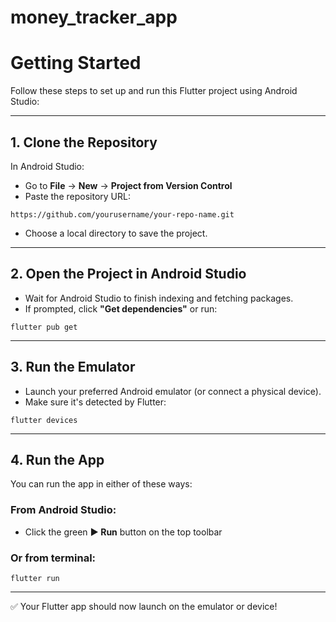 # money_tracker_app

# Getting Started

Follow these steps to set up and run this Flutter project using Android Studio:

---

## 1. Clone the Repository

In Android Studio:
- Go to **File** → **New** → **Project from Version Control**
- Paste the repository URL:

```
https://github.com/yourusername/your-repo-name.git
```

- Choose a local directory to save the project.

---

## 2. Open the Project in Android Studio

- Wait for Android Studio to finish indexing and fetching packages.
- If prompted, click **"Get dependencies"** or run:

```
flutter pub get
```

---

## 3. Run the Emulator

- Launch your preferred Android emulator (or connect a physical device).
- Make sure it's detected by Flutter:

```
flutter devices
```

---

## 4. Run the App

You can run the app in either of these ways:

### From Android Studio:
- Click the green **▶ Run** button on the top toolbar

### Or from terminal:
```
flutter run
```

---

✅ Your Flutter app should now launch on the emulator or device!
